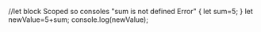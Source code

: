//let block Scoped so consoles "sum is not defined Error"
{
    let sum=5;
}
let newValue=5+sum;
console.log(newValue);
